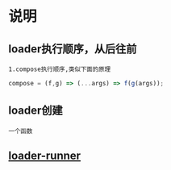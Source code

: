 # 说明

## loader执行顺序，从后往前

    1.compose执行顺序,类似下面的原理

```js
compose = (f,g) => (...args) => f(g(args));
```

## loader创建

    一个函数

## [loader-runner](https://github.com/webpack/loader-runner)

